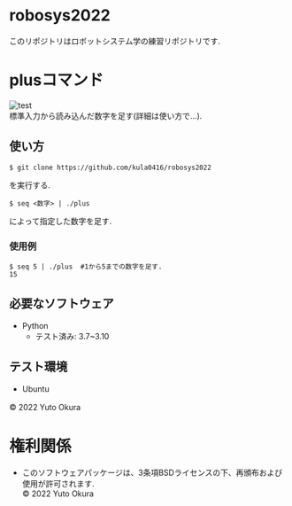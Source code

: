 # robosys2022
このリポジトリはロボットシステム学の練習リポジトリです.    

# plusコマンド 
![test](https://github.com/kula0416/robosys2022/actions/workflows/test.yml/badge.svg)  
標準入力から読み込んだ数字を足す(詳細は使い方で...).

## 使い方
```
$ git clone https://github.com/kula0416/robosys2022
```
を実行する.  
```
$ seq <数字> | ./plus
```
によって指定した数字を足す.
### 使用例
```
$ seq 5 | ./plus  #1から5までの数字を足す.
15
```

## 必要なソフトウェア
* Python
  * テスト済み: 3.7~3.10

## テスト環境
* Ubuntu

© 2022 Yuto Okura　　

# 権利関係
* このソフトウェアパッケージは、3条項BSDライセンスの下、再頒布および使用が許可されます.   
 © 2022 Yuto Okura
